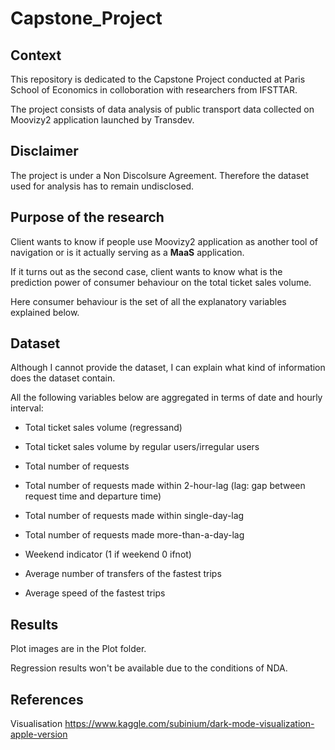 # Capstone_Project


## Context
This repository is dedicated to the Capstone Project conducted at Paris School of Economics in colloboration with researchers from IFSTTAR.

The project consists of data analysis of public transport data collected on Moovizy2 application launched by Transdev.

## Disclaimer
The project is under a Non Discolsure Agreement. Therefore the dataset used for analysis has to remain undisclosed.

## Purpose of the research

Client wants to know if people use Moovizy2 application as another tool of navigation or is it actually serving as a **MaaS** application.

If it turns out as the second case, client wants to know what is the prediction power of consumer behaviour on the total ticket sales volume.

Here consumer behaviour is the set of all the explanatory variables explained below.

## Dataset

Although I cannot provide the dataset, I can explain what kind of information does the dataset contain.

All the following variables below are aggregated in terms of date and hourly interval:

- Total ticket sales volume (regressand)

- Total ticket sales volume by regular users/irregular users
- Total number of requests
- Total number of requests made within 2-hour-lag (lag: gap between request time and departure time)
- Total number of requests made within single-day-lag
- Total number of requests made more-than-a-day-lag
- Weekend indicator (1 if weekend 0 ifnot)
- Average number of transfers of the fastest trips
- Average speed of the fastest trips

## Results

Plot images are in the Plot folder.

Regression results won't be available due to the conditions of NDA.

## References

Visualisation
https://www.kaggle.com/subinium/dark-mode-visualization-apple-version
